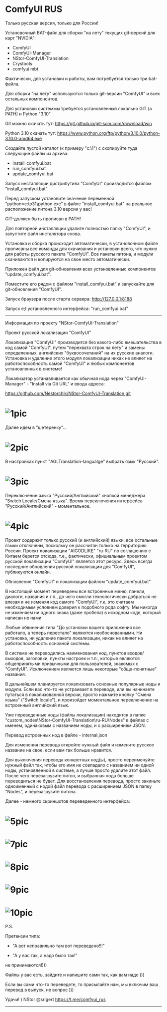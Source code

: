 # ComfyUI RUS

Только русская версия, только для России!

Установочный BAT-файл для сборки "на лету" текущих git-версий для карт "NVIDIA":

- ComfyUI
- ComfyUI-Manager
- NStor-ComfyUI-Translation
- Crystools
- comfyui mbt

Фактически, для установки и работы, вам потребуется только три bat-файла.

Для сборки "на лету" используются только git-версии "ComfyUI" и всех остальных компонентов.

Для установки системмы требуется установленный локально GIT (а PATH) и Python "3.10"

Git можно скачать тут: https://git.github.io/git-scm.com/download/win

Python 3.10 скачать тут: https://www.python.org/ftp/python/3.10.0/python-3.10.0-amd64.exe

Создайте пустой каталог (к примеру "c:\1") с скопируйте туда следующие файлы из архива:

- install_comfyui.bat
- run_comfyui.bat
- update_comfyui.bat

Запуск инсталляции дистрибутива "ComfyUI" производится файлом "install_comfyui.bat".

Перед запуском установите значение переменной "python=c:\p31\python.exe" в файле "install_comfyui.bat" на реальное расположение питона 3.10 версии у вас!

GIT-должен быть прописан в PATH!

Для повторной инсталляции удалите полностью папку "ComfyUI", и запустите файл инсталятора снова.

Установка и сборка происходит автоматически, в установочном файле прописаны все команды для скачивания и установки всего, что нужно для работы русского пакета "ComfyUI". Все пакеты питона, и модули скачиваются и копируются на свое место автоматически.

Приложен файл для git-обновления всех установленныс компонентов "update_comfyui.bat".

Поместите его рядом с файлом "install_comfyui.bat" и запускайте для git-обновления "ComfyUI".

Запуск браузера после старта сервера: http://127.0.0.1:8188

Запуск e;t установленного интерфейса: "run_comfyui.bat"

---

Информация по проекту "NStor-ComfyUI-Translation"

Проект русской локализации "ComfyUI"

Локализация "ComfyUI" производится без какого-либо вмешательства в код самой "ComfyUI", путем "перехвата строк на лету" и замены определенных, английских "буквосочетаний" на их русские аналоги. Установка и удаление этого модуля локализации никак не влияет на работоспособность самой "ComfyUI" и любых компонентов установленных в системе!

Локализатор устанавливается как обычная нода через "ComfyUI-Manager" - "Install via Git URL" и ввода адреса:

https://github.com/Nestorchik/NStor-ComfyUI-Translation.git

# ![1pic](img/1.jpg)

Далее идем в "шетеренку"...

# ![2pic](img/2.jpg)

В настройках пункт "AGLTranslation-langualge" выбрать язык "Русский".

# ![3pic](img/3.jpg)

Переключение языка "Русский/Английский" кнопкой менеджера "Switch Locale/Смена языка".
Время переключения интерфейса "Русский/Английский" - моментальное.

# ![4pic](img/4.jpg)

Проект содержит только русский (и английский) языки, все остальные языки отключены, поскольку он рассчитан только на территорию России. Проект локализации "AIGODLIKE" "ru-RU" по соглашению с Китаем берется отсюда, т.е., фактически, официальным проектом русской локализации "ComfyUI" является этот ресурс. Здесь всегда последние обновления русской локализации для "ComfyUI", публикуются онлайн.

Обновление "ComfyUI" и локализации файлом "update_comfyui.bat"

В настоящий момент переведены все встроенные меню, панели, диалоги, названия и т.п., до чего смогли технологически добраться не влезая и не изменяя код самого "ComfyUI", т.к. это считаем необходимым условием доверия к подобного рода софту. Мы никогда не изменяем ни одного знака (даже пробела) в исходном коде, который написан не нами.

Любые обвинения типа "До установки вашего приложения все работало, а теперь перестало" являются необоснованными. Ни установка, ни удаление пакета локализации, никак не влияет на работоспособность основной системы.

В системе не переводились наименования нод, пунктов входов/выходов, заголовки, пункты настроек и т.п., которые являются общепринятыми привычными для пользователей, знакомых с "ComfyUI". Исключением являются лишь некоторые "обще-понятные" названия.

В дальнейшем планируется локализовать основные популярные ноды и модули. Если вас что-то не устраивает в переводе, или вы начинаете путаться в локализованной версии, просто нажмите кнопку "Смена языка" ("Switch locale"), и произойдет моментальное переключение на встроенный английский язык.

Уже переведенные ноды (файлы локализации) находятся в папке "custom_nodes\NStor-ComfyUI-Translation\ru-RU\Nodes" в файлах с именем, одинаковым с названием ноды, и с расширением JSON.

Перевод встроенных нод в файле - internal.json

Для изменения перевода откройте нужный файл и измените русское название на свое, если вам так больше нравится.

Для выключения перевода конкретных нод(ы), просто переименуйте нужный файл так, чтобы его имя не совпадало с названием ни одной ноды, установленной в системе, а лучше просто удалите этот файл. После чего перезагрузите питон, и выбранная нода больше переводиться не будет. Для восстановления перевода, просто закиньте одноименный с нодой файл перевода с расширением JSON в папку "Nodes", и перезагрузите питона.

Далее - немного скриншотов переведенного интерфейса:

# ![5pic](img/6.jpg)

# ![7pic](img/7.jpg)

# ![8pic](img/8.jpg)

# ![9pic](img/9.jpg)

# ![10pic](img/10.jpg)

P.S.

Претензии типа:

- "А вот неправильно там вот переведено!!!"

- "А у вас так, а надо было так!"

не принимаются!)))

Файлы у вас есть, зайдите и напишите сами так, как вам надо )))

Если вы сами что-то переведете, то присылайте нам, мы включим ваш перевод в выпуск, не вопрос )))

Удачи! )
NStor
@srigert
https://t.me/comfyui_rus

---
